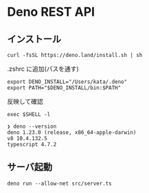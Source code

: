 # Deno REST API

## インストール

```
curl -fsSL https://deno.land/install.sh | sh
```

.zshrc に追加(パスを通す)

```
export DENO_INSTALL="/Users/kata/.deno"
export PATH="$DENO_INSTALL/bin:$PATH"
```

反映して確認

```
exec $SHELL -l

❯ deno --version
deno 1.23.0 (release, x86_64-apple-darwin)
v8 10.4.132.5
typescript 4.7.2
```

## サーバ起動

```
deno run --allow-net src/server.ts
```

